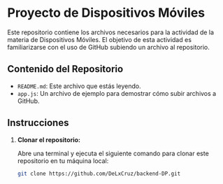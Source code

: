 
# Proyecto de Dispositivos Móviles

Este repositorio contiene los archivos necesarios para la actividad de la materia de Dispositivos Móviles. El objetivo de esta actividad es familiarizarse con el uso de GitHub subiendo un archivo al repositorio.

## Contenido del Repositorio

- `README.md`: Este archivo que estás leyendo.
- `app.js`: Un archivo de ejemplo para demostrar cómo subir archivos a GitHub.

## Instrucciones

1. **Clonar el repositorio:**

   Abre una terminal y ejecuta el siguiente comando para clonar este repositorio en tu máquina local:

   ```sh
   git clone https://github.com/DeLxCruz/backend-DP.git
